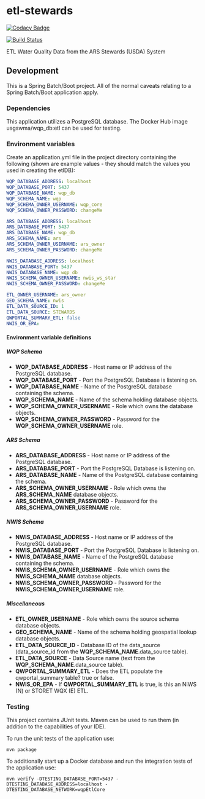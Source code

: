 # etl\-stewards

[![Codacy Badge](https://api.codacy.com/project/badge/Grade/92fd891cf75846cda0a5a817e2d7ebc7)](https://app.codacy.com/app/usgs_wma_dev/etl-stewards?utm_source=github.com&utm_medium=referral&utm_content=NWQMC/etl-stewards&utm_campaign=Badge_Grade_Settings)

[![Build Status](https://travis-ci.org/NWQMC/etl-stewards.svg?branch=master)](https://travis-ci.org/NWQMC/etl-stewards)

ETL Water Quality Data from the ARS Stewards (USDA) System

## Development
This is a Spring Batch/Boot project. All of the normal caveats relating to a Spring Batch/Boot application apply.

### Dependencies
This application utilizes a PostgreSQL database. The Docker Hub image usgswma/wqp_db:etl can be used for testing.

### Environment variables
Create an application.yml file in the project directory containing the following (shown are example values - they should match the values you used in creating the etlDB):

```yml
WQP_DATABASE_ADDRESS: localhost
WQP_DATABASE_PORT: 5437
WQP_DATABASE_NAME: wqp_db
WQP_SCHEMA_NAME: wqp
WQP_SCHEMA_OWNER_USERNAME: wqp_core
WQP_SCHEMA_OWNER_PASSWORD: changeMe

ARS_DATABASE_ADDRESS: localhost
ARS_DATABASE_PORT: 5437
ARS_DATABASE_NAME: wqp_db
ARS_SCHEMA_NAME: ars
ARS_SCHEMA_OWNER_USERNAME: ars_owner
ARS_SCHEMA_OWNER_PASSWORD: changeMe

NWIS_DATABASE_ADDRESS: localhost
NWIS_DATABASE_PORT: 5437
NWIS_DATABASE_NAME: wqp_db
NWIS_SCHEMA_OWNER_USERNAME: nwis_ws_star
NWIS_SCHEMA_OWNER_PASSWORD: changeMe

ETL_OWNER_USERNAME: ars_owner
GEO_SCHEMA_NAME: nwis
ETL_DATA_SOURCE_ID: 1
ETL_DATA_SOURCE: STEWARDS
QWPORTAL_SUMMARY_ETL: false
NWIS_OR_EPA:
```

#### Environment variable definitions
##### WQP Schema
*   **WQP_DATABASE_ADDRESS** - Host name or IP address of the PostgreSQL database.
*   **WQP_DATABASE_PORT** - Port the PostgreSQL Database is listening on.
*   **WQP_DATABASE_NAME** - Name of the PostgreSQL database containing the schema.
*   **WQP_SCHEMA_NAME** - Name of the schema holding database objects.
*   **WQP_SCHEMA_OWNER_USERNAME** - Role which owns the database objects.
*   **WQP_SCHEMA_OWNER_PASSWORD** - Password for the **WQP_SCHEMA_OWNER_USERNAME** role.

##### ARS Schema
*   **ARS_DATABASE_ADDRESS** - Host name or IP address of the PostgreSQL database.
*   **ARS_DATABASE_PORT** - Port the PostgreSQL Database is listening on.
*   **ARS_DATABASE_NAME** - Name of the PostgreSQL database containing the schema.
*   **ARS_SCHEMA_OWNER_USERNAME** - Role which owns the **ARS_SCHEMA_NAME** database objects.
*   **ARS_SCHEMA_OWNER_PASSWORD** - Password for the **ARS_SCHEMA_OWNER_USERNAME** role.

##### NWIS Schema
*   **NWIS_DATABASE_ADDRESS** - Host name or IP address of the PostgreSQL database.
*   **NWIS_DATABASE_PORT** - Port the PostgreSQL Database is listening on.
*   **NWIS_DATABASE_NAME** - Name of the PostgreSQL database containing the schema.
*   **NWIS_SCHEMA_OWNER_USERNAME** - Role which owns the **NWIS_SCHEMA_NAME** database objects.
*   **NWIS_SCHEMA_OWNER_PASSWORD** - Password for the **NWIS_SCHEMA_OWNER_USERNAME** role.

##### Miscellaneous
*   **ETL_OWNER_USERNAME** - Role which owns the source schema database objects.
*   **GEO_SCHEMA_NAME** - Name of the schema holding geospatial lookup database objects.
*   **ETL_DATA_SOURCE_ID** - Database ID of the data_source (data_source_id from the **WQP_SCHEMA_NAME**.data_source table).
*   **ETL_DATA_SOURCE** - Data Source name (text from the **WQP_SCHEMA_NAME**.data_source table).
*   **QWPORTAL_SUMMARY_ETL** - Does the ETL populate the qwportal_summary table? true or false.
*   **NWIS_OR_EPA** - If **QWPORTAL_SUMMARY_ETL** is true, is this an NIWS (N) or STORET WQX (E) ETL.

### Testing
This project contains JUnit tests. Maven can be used to run them (in addition to the capabilities of your IDE).

To run the unit tests of the application use:

```shell
mvn package
```

To additionally start up a Docker database and run the integration tests of the application use:

```shell
mvn verify -DTESTING_DATABASE_PORT=5437 -DTESTING_DATABASE_ADDRESS=localhost -DTESTING_DATABASE_NETWORK=wqpEtlCore
```
